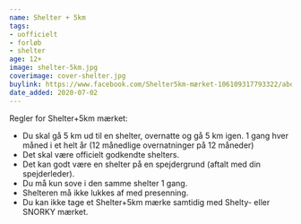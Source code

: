 ```yaml
---
name: Shelter + 5km
tags:
- uofficielt
- forløb
- shelter
age: 12+
image: shelter-5km.jpg
coverimage: cover-shelter.jpg
buylink: https://www.facebook.com/Shelter5km-mærket-106109317793322/about/
date_added: 2020-07-02
---
```

Regler for Shelter+5km mærket:

* Du skal gå 5 km ud til en shelter, overnatte og gå 5 km igen.
1 gang hver måned i et helt år (12 månedlige overnatninger på 12 måneder)
* Det skal være officielt godkendte shelters.
* Det kan godt være en shelter på en spejdergrund (aftalt med din spejderleder).
* Du må kun sove i den samme shelter 1 gang.
* Shelteren må ikke lukkes af med presenning.
* Du kan ikke tage et Shelter+5km mærke samtidig med Shelty- eller SNORKY mærket.
